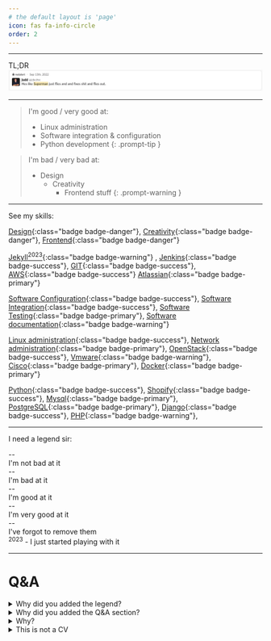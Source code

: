 ```yaml
---
# the default layout is 'page'
icon: fas fa-info-circle
order: 2
---
```


***

TL;DR
![About me](/assets/img/superman.png)

***

> I'm good / very good at:
>
> - Linux administration
> - Software integration & configuration
> - Python development
{: .prompt-tip }

> I'm bad / very bad at:
>
> - Design
>	+ Creativity
>		* Frontend stuff
{: .prompt-warning }

***

See my skills:

[Design](#/tags/design){:class="badge badge-danger"},
[Creativity](#/tags/design){:class="badge badge-danger"},
[Frontend](#/tags/design){:class="badge badge-danger"}

[Jekyll<sup>2023</sup>](/tags/jekyll){:class="badge badge-warning"} ,
[Jenkins](#/tags/jenkins){:class="badge badge-success"},
[GIT](#/tags/git){:class="badge badge-success"},
[AWS](#/tags/aws){:class="badge badge-success"}
[Atlassian](#/tags/atlassian){:class="badge badge-primary"}

[Software Configuration](#/tags/configuration){:class="badge badge-success"},
[Software Integration](#/tags/configuration){:class="badge badge-success"},
[Software Testing](#/tags/testing){:class="badge badge-primary"},
[Software documentation](#/tags/other){:class="badge badge-warning"}


[Linux administration](#/tags/linux){:class="badge badge-success"},
[Network administration](#/tags/network){:class="badge badge-primary"},
[OpenStack](#/tags/openstack){:class="badge badge-success"},
[Vmware](#/tags/vmware){:class="badge badge-warning"},
[Cisco](#/tags/network){:class="badge badge-primary"},
[Docker](#/tags/docker){:class="badge badge-primary"}

[Python](#/tags/python){:class="badge badge-success"},
[Shopify](#/tags/shopify){:class="badge badge-success"},
[Mysql](#/tags/mysql){:class="badge badge-primary"},
[PostgreSQL](#/tags/postgresql){:class="badge badge-primary"},
[Django](#/tags/django){:class="badge badge-success"},
[PHP](#/tags/php){:class="badge badge-warning"},

***

I need a legend sir:

<div><div class="badge badge-warning">--</div> I'm not bad at it</div>
<div><div class="badge badge-danger">--</div> I'm bad at it</div>
<div><div class="badge badge-info">--</div> I'm good at it</div>
<div><div class="badge badge-success">--</div> I'm very good at it</div>
<div><div class="badge badge-default">--</div> I've forgot to remove them</div>
<div><sup>2023</sup> - I just started playing with it</div>

***
# Q&A

<details>
	<summary>Why did you added the legend?</summary>
	To better understand my skill levels.
</details>

<details>
	<summary>Why did you added the Q&A section?</summary>
	To better understand my skill levels.
</details>

<details>
	<summary>Why?</summary>
	Why not?
</details>

<details>
	<summary>This is not a CV</summary>
	It is not.
</details>
